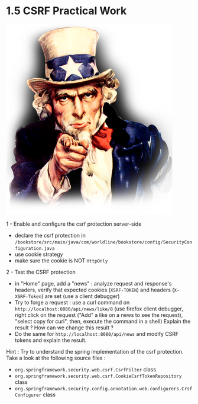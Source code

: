 # 1.5 CSRF Practical Work

![pw](../../assets/uncle-pw.png)

1 - Enable and configure the csrf protection server-side
- declare the csrf protection in `/bookstore/src/main/java/com/worldline/bookstore/config/SecurityConfiguration.java`
- use cookie strategy
- make sure the cookie is NOT `HttpOnly`

2 - Test the CSRF protection
- in "Home" page, add a "news" : analyze request and response's headers, verify that expected cookies (`XSRF-TOKEN`) and headers (`X-XSRF-Token`) are set (use a client debugger)
- Try to forge a request : use a curl command on  `http://localhost:8080/api/news/like/8` (use firefox client debugger, right click on the request ("Add" a like on a news to see the request), "select copy for curl", then, execute the command in a shell)
Explain the result ?  How can we change this result ?
- Do the same for `http://localhost:8080/api/news` and modify CSRF tokens and explain the result.
  
Hint : Try to understand the spring implementation of the csrf protection. Take a look at the following source files : 
- `org.springframework.security.web.csrf.CsrfFilter` class
- `org.springframework.security.web.csrf.CookieCsrfTokenRepository` class
- `org.springframework.security.config.annotation.web.configurers.CrsfConfigurer` class
